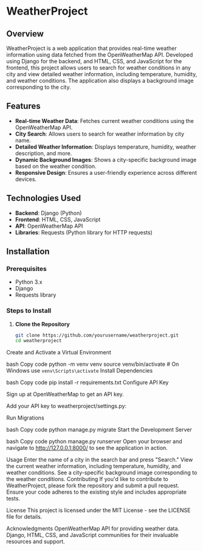 # WeatherProject

## Overview

WeatherProject is a web application that provides real-time weather information using data fetched from the OpenWeatherMap API. Developed using Django for the backend, and HTML, CSS, and JavaScript for the frontend, this project allows users to search for weather conditions in any city and view detailed weather information, including temperature, humidity, and weather conditions. The application also displays a background image corresponding to the city.

## Features

- **Real-time Weather Data**: Fetches current weather conditions using the OpenWeatherMap API.
- **City Search**: Allows users to search for weather information by city name.
- **Detailed Weather Information**: Displays temperature, humidity, weather description, and more.
- **Dynamic Background Images**: Shows a city-specific background image based on the weather condition.
- **Responsive Design**: Ensures a user-friendly experience across different devices.

## Technologies Used

- **Backend**: Django (Python)
- **Frontend**: HTML, CSS, JavaScript
- **API**: OpenWeatherMap API
- **Libraries**: Requests (Python library for HTTP requests)

## Installation

### Prerequisites

- Python 3.x
- Django
- Requests library

### Steps to Install

1. **Clone the Repository**

   ```bash
   git clone https://github.com/yourusername/weatherproject.git
   cd weatherproject
Create and Activate a Virtual Environment

bash
Copy code
python -m venv venv
source venv/bin/activate   # On Windows use `venv\Scripts\activate`
Install Dependencies

bash
Copy code
pip install -r requirements.txt
Configure API Key

Sign up at OpenWeatherMap to get an API key.

Add your API key to weatherproject/settings.py:


Run Migrations

bash
Copy code
python manage.py migrate
Start the Development Server

bash
Copy code
python manage.py runserver
Open your browser and navigate to http://127.0.0.1:8000/ to see the application in action.

Usage
Enter the name of a city in the search bar and press "Search."
View the current weather information, including temperature, humidity, and weather conditions.
See a city-specific background image corresponding to the weather conditions.
Contributing
If you'd like to contribute to WeatherProject, please fork the repository and submit a pull request. Ensure your code adheres to the existing style and includes appropriate tests.

License
This project is licensed under the MIT License - see the LICENSE file for details.

Acknowledgments
OpenWeatherMap API for providing weather data.
Django, HTML, CSS, and JavaScript communities for their invaluable resources and support.
